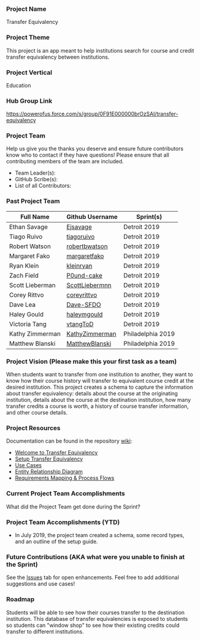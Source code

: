 ### Project Name
Transfer Equivalency

### Project Theme
This project is an app meant to help institutions search for course and credit transfer equivalency between institutions.

### Project Vertical
Education

### Hub Group Link
https://powerofus.force.com/s/group/0F91E000000brOzSAI/transfer-equivalency

### Project Team
Help us give you the thanks you deserve and ensure future contributors know who to contact if they have questions! Please ensure that all contributing members of the team are included.
* Team Leader(s): 
* GitHub Scribe(s): 
* List of all Contributors:

### Past Project Team

Full Name       | Github Username                                      | Sprint(s)               
------------    | -------------                                        | -------------   
Ethan Savage    | [Ejsavage](https://github.com/Ejsavage)              | Detroit 2019
Tiago Ruivo     | [tiagoruivo](https://github.com/tiagoruivo)          | Detroit 2019
Robert Watson   | [robertbwatson](https://github.com/robertbwatson)    | Detroit 2019
Margaret Fako   | [margaretfako](https://github.com/margaretfako)      | Detroit 2019
Ryan Klein      | [kleinryan](https://github.com/kleinryan)            | Detroit 2019
Zach Field      | [P0und-cake](https://github.com/P0und-cake)          | Detroit 2019
Scott Lieberman | [ScottLiebermnn](https://github.com/ScottLiebermn)   | Detroit 2019
Corey Rittvo    | [coreyrittvo](https://github.com/coreyrittvo)        | Detroit 2019
Dave Lea        | [Dave-SFDO](https://github.com/Dave-SFDO)            | Detroit 2019
Haley Gould     | [haleymgould](https://github.com/haleymgould)        | Detroit 2019
Victoria Tang   | [vtangToD](https://github.com/vtangToD)              | Detroit 2019
Kathy Zimmerman | [KathyZimmerman](https://github.com/KathyZimmerman)  | Philadelphia 2019
Matthew Blanski | [MatthewBlanski](https://github.com/MatthewBlanski)  | Philadelphia 2019

### Project Vision (Please make this your first task as a team)

When students want to transfer from one institution to another, they want to know how their course history will transfer to equivalent course credit at the desired institution. This project creates a schema to capture the information about transfer equivalency: details about the course at the originating institution, details about the course at the destination institution, how many transfer credits a course is worth, a history of course transfer information, and other course details.

### Project Resources
Documentation can be found in the repository [wiki](https://github.com/SFDO-Community-Sprints/transfer-equivalency/wiki):

* [Welcome to Transfer Equivalency](https://github.com/SFDO-Community-Sprints/transfer-equivalency/wiki/Welcome-to-Transfer-Equivalency)
* [Setup Transfer Equivalency](https://github.com/SFDO-Community-Sprints/transfer-equivalency/wiki/Setup-Transfer-Equivalency)
* [Use Cases](https://github.com/SFDO-Community-Sprints/transfer-equivalency/wiki/Use-Cases)
* [Entity Relationship Diagram](https://github.com/SFDO-Community-Sprints/transfer-equivalency/wiki/Entity-Relationship-Diagram)
* [Requirements Mapping & Process Flows](https://github.com/SFDO-Community-Sprints/transfer-equivalency/wiki/Requirements-Mapping-&-Process-Flows)

### Current Project Team Accomplishments
What did the Project Team get done during the Sprint?

### Project Team Accomplishments (YTD)
* In July 2019, the project team created a schema, some record types, and an outline of the setup guide.

### Future Contributions (AKA what were you unable to finish at the Sprint)
See the [Issues](https://github.com/SFDO-Community-Sprints/transfer-equivalency/issues) tab for open enhancements. Feel free to add additional suggestions and use cases!

### Roadmap
Students will be able to see how their courses transfer to the destination institution. This database of transfer equivalencies is exposed to students so students can "window shop" to see how their existing credits could transfer to different institutions.

